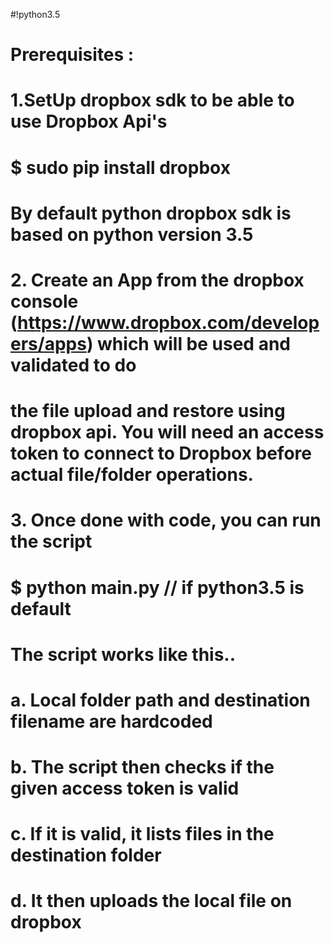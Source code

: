 #!python3.5

# Prerequisites :
# 1.SetUp dropbox sdk to be able to use Dropbox Api's
# $ sudo pip install dropbox

# By default python dropbox sdk is based on python version 3.5
#
# 2. Create an App from the dropbox console (https://www.dropbox.com/developers/apps) which will be used and validated to do
# the file upload and restore using dropbox api. You will need an access token to connect to Dropbox before actual file/folder operations.
#
# 3. Once done with code, you can run the script

# $ python main.py // if python3.5 is default

# The script works like this..
# a. Local folder path and destination filename are hardcoded
# b. The script then checks if the given access token is valid
# c. If it is valid, it lists files in the destination folder

# d. It then uploads the local file on dropbox


